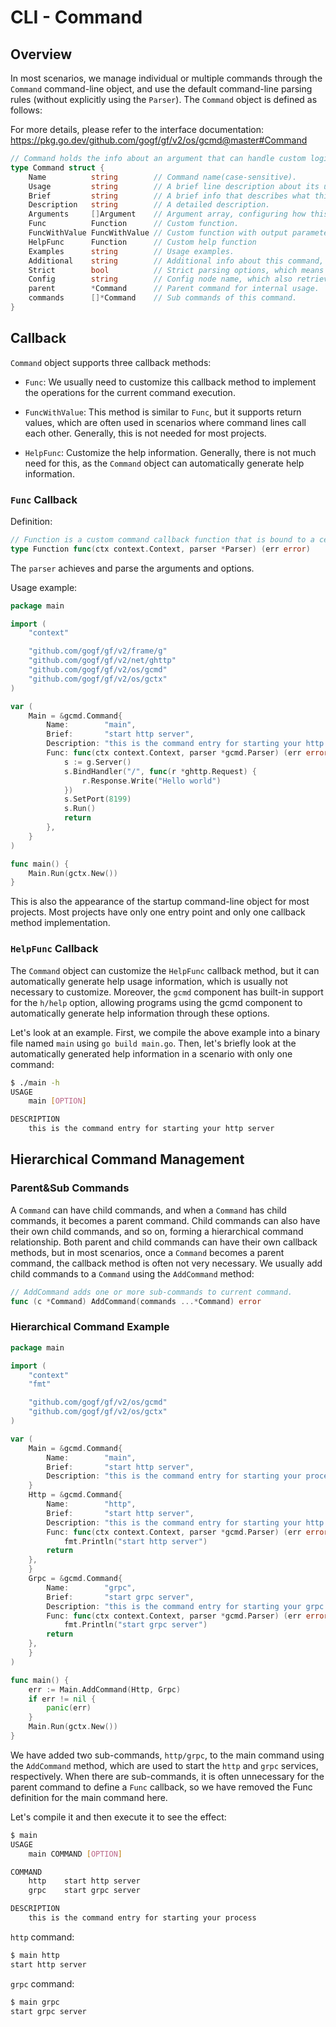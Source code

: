 # CLI - Command

## Overview

In most scenarios, we manage individual or multiple commands through the `Command` command-line object, and use the default command-line parsing rules (without explicitly using the `Parser`). The `Command` object is defined as follows:

For more details, please refer to the interface documentation: <https://pkg.go.dev/github.com/gogf/gf/v2/os/gcmd@master#Command>

```go
// Command holds the info about an argument that can handle custom logic.
type Command struct {
    Name          string        // Command name(case-sensitive).
    Usage         string        // A brief line description about its usage, eg: gf build main.go [OPTION]
    Brief         string        // A brief info that describes what this command will do.
    Description   string        // A detailed description.
    Arguments     []Argument    // Argument array, configuring how this command act.
    Func          Function      // Custom function.
    FuncWithValue FuncWithValue // Custom function with output parameters that can interact with command caller.
    HelpFunc      Function      // Custom help function
    Examples      string        // Usage examples.
    Additional    string        // Additional info about this command, which will be appended to the end of help info.
    Strict        bool          // Strict parsing options, which means it returns error if invalid option given.
    Config        string        // Config node name, which also retrieves the values from config component along with command line.
    parent        *Command      // Parent command for internal usage.
    commands      []*Command    // Sub commands of this command.
}
```

## Callback

`Command` object supports three callback methods:

- `Func`: We usually need to customize this callback method to implement the operations for the current command execution.

- `FuncWithValue`: This method is similar to `Func`, but it supports return values, which are often used in scenarios where command lines call each other. Generally, this is not needed for most projects.

- `HelpFunc`: Customize the help information. Generally, there is not much need for this, as the `Command` object can automatically generate help information.

### `Func` Callback

Definition:

```go
// Function is a custom command callback function that is bound to a certain argument.
type Function func(ctx context.Context, parser *Parser) (err error)
```

The `parser` achieves and parse the arguments and options.

Usage example:

```go
package main

import (
    "context"

    "github.com/gogf/gf/v2/frame/g"
    "github.com/gogf/gf/v2/net/ghttp"
    "github.com/gogf/gf/v2/os/gcmd"
    "github.com/gogf/gf/v2/os/gctx"
)

var (
    Main = &gcmd.Command{
        Name:        "main",
        Brief:       "start http server",
        Description: "this is the command entry for starting your http server",
        Func: func(ctx context.Context, parser *gcmd.Parser) (err error) {
            s := g.Server()
            s.BindHandler("/", func(r *ghttp.Request) {
                r.Response.Write("Hello world")
            })
            s.SetPort(8199)
            s.Run()
            return
        },
    }
)

func main() {
    Main.Run(gctx.New())
}
```

This is also the appearance of the startup command-line object for most projects. Most projects have only one entry point and only one callback method implementation.

### `HelpFunc` Callback

The `Command` object can customize the `HelpFunc` callback method, but it can automatically generate help usage information, which is usually not necessary to customize. Moreover, the `gcmd` component has built-in support for the `h/help` option, allowing programs using the gcmd component to automatically generate help information through these options.

Let's look at an example. First, we compile the above example into a binary file named `main` using `go build main.go`. Then, let's briefly look at the automatically generated help information in a scenario with only one command:

```bash
$ ./main -h
USAGE
    main [OPTION]

DESCRIPTION
    this is the command entry for starting your http server
```

## Hierarchical Command Management

### Parent&Sub Commands

A `Command` can have child commands, and when a `Command` has child commands, it becomes a parent command. Child commands can also have their own child commands, and so on, forming a hierarchical command relationship. Both parent and child commands can have their own callback methods, but in most scenarios, once a `Command` becomes a parent command, the callback method is often not very necessary. We usually add child commands to a `Command` using the `AddCommand` method:

```go
// AddCommand adds one or more sub-commands to current command.
func (c *Command) AddCommand(commands ...*Command) error
```

### Hierarchical Command Example

```go
package main

import (
    "context"
    "fmt"

    "github.com/gogf/gf/v2/os/gcmd"
    "github.com/gogf/gf/v2/os/gctx"
)

var (
    Main = &gcmd.Command{
        Name:        "main",
        Brief:       "start http server",
        Description: "this is the command entry for starting your process",
    }
    Http = &gcmd.Command{
        Name:        "http",
        Brief:       "start http server",
        Description: "this is the command entry for starting your http server",
        Func: func(ctx context.Context, parser *gcmd.Parser) (err error) {
            fmt.Println("start http server")
        return
    },
    }
    Grpc = &gcmd.Command{
        Name:        "grpc",
        Brief:       "start grpc server",
        Description: "this is the command entry for starting your grpc server",
        Func: func(ctx context.Context, parser *gcmd.Parser) (err error) {
            fmt.Println("start grpc server")
        return
    },
    }
)

func main() {
    err := Main.AddCommand(Http, Grpc)
    if err != nil {
        panic(err)
    }
    Main.Run(gctx.New())
}
```

We have added two sub-commands, `http/grpc`, to the main command using the `AddCommand` method, which are used to start the `http` and `grpc` services, respectively. When there are sub-commands, it is often unnecessary for the parent command to define a `Func` callback, so we have removed the Func definition for the main command here.

Let's compile it and then execute it to see the effect:

```bash
$ main
USAGE
    main COMMAND [OPTION]

COMMAND
    http    start http server
    grpc    start grpc server

DESCRIPTION
    this is the command entry for starting your process
```

`http` command:

```go
$ main http
start http server
```

`grpc` command:

```go
$ main grpc
start grpc server
```
